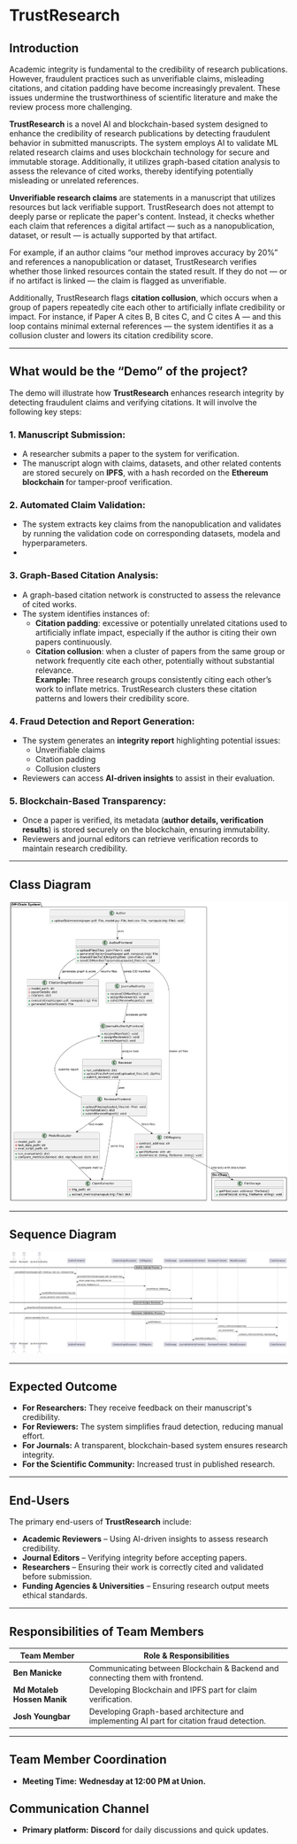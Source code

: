 # TrustResearch

## Introduction
Academic integrity is fundamental to the credibility of research publications. However, fraudulent practices such as unverifiable claims, misleading citations, and citation padding have become increasingly prevalent. These issues undermine the trustworthiness of scientific literature and make the review process more challenging.

**TrustResearch** is a novel AI and blockchain-based system designed to enhance the credibility of research publications by detecting fraudulent behavior in submitted manuscripts. The system employs AI to validate ML related research claims and uses blockchain technology for secure and immutable storage. Additionally, it utilizes graph-based citation analysis to assess the relevance of cited works, thereby identifying potentially misleading or unrelated references.

**Unverifiable research claims** are statements in a manuscript that utilizes resources but lack verifiable support. TrustResearch does not attempt to deeply parse or replicate the paper's content. Instead, it checks whether each claim that references a digital artifact — such as a nanopublication, dataset, or result — is actually supported by that artifact.

For example, if an author claims “our method improves accuracy by 20%” and references a nanopublication or dataset, TrustResearch verifies whether those linked resources contain the stated result. If they do not — or if no artifact is linked — the claim is flagged as unverifiable.

Additionally, TrustResearch flags **citation collusion**, which occurs when a group of papers repeatedly cite each other to artificially inflate credibility or impact. For instance, if Paper A cites B, B cites C, and C cites A — and this loop contains minimal external references — the system identifies it as a collusion cluster and lowers its citation credibility score.


---

## What would be the “Demo” of the project?

The demo will illustrate how **TrustResearch** enhances research integrity by detecting fraudulent claims and verifying citations. It will involve the following key steps:

### 1. Manuscript Submission:
- A researcher submits a paper to the system for verification.
- The manuscript alogn with claims, datasets, and other related contents are stored securely on **IPFS**, with a hash recorded on the **Ethereum blockchain** for tamper-proof verification.

### 2. Automated Claim Validation:
- The system extracts key claims from the nanopublication and validates by running the validation code on corresponding datasets, modela and hyperparameters.
- 
### 3. Graph-Based Citation Analysis:
- A graph-based citation network is constructed to assess the relevance of cited works.
- The system identifies instances of:
  - **Citation padding**: excessive or potentially unrelated citations used to artificially inflate impact, especially if the author is citing their own papers continuously.
  - **Citation collusion**: when a cluster of papers from the same group or network frequently cite each other, potentially without substantial relevance.  
    **Example:** Three research groups consistently citing each other’s work to inflate metrics. TrustResearch clusters these citation patterns and lowers their credibility score.

### 4. Fraud Detection and Report Generation:
- The system generates an **integrity report** highlighting potential issues:
  - Unverifiable claims  
  - Citation padding  
  - Collusion clusters
- Reviewers can access **AI-driven insights** to assist in their evaluation.

### 5. Blockchain-Based Transparency:
- Once a paper is verified, its metadata (**author details, verification results**) is stored securely on the blockchain, ensuring immutability.
- Reviewers and journal editors can retrieve verification records to maintain research credibility.

---

## Class Diagram

![Class Diagram](Diagrams/Class%20Diagram.png)

---

## Sequence Diagram

![Sequence Diagram](Diagrams/Sequence%20Diagram.png)

---

## Expected Outcome
- **For Researchers:** They receive feedback on their manuscript's credibility.
- **For Reviewers:** The system simplifies fraud detection, reducing manual effort.
- **For Journals:** A transparent, blockchain-based system ensures research integrity.
- **For the Scientific Community:** Increased trust in published research.

---

## End-Users
The primary end-users of **TrustResearch** include:
- **Academic Reviewers** – Using AI-driven insights to assess research credibility.
- **Journal Editors** – Verifying integrity before accepting papers.
- **Researchers** – Ensuring their work is correctly cited and validated before submission.
- **Funding Agencies & Universities** – Ensuring research output meets ethical standards.

---

## Responsibilities of Team Members

| Team Member              | Role & Responsibilities                                                                 |
|--------------------------|------------------------------------------------------------------------------------------|
| **Ben Manicke**          | Communicating between Blockchain & Backend and connecting them with frontend.            |
| **Md Motaleb Hossen Manik** | Developing Blockchain and IPFS part for claim verification.                           |
| **Josh Youngbar**        | Developing Graph-based architecture and implementing AI part for citation fraud detection. |

---

## Team Member Coordination
- **Meeting Time:** **Wednesday at 12:00 PM at Union.**

## Communication Channel
- **Primary platform:** **Discord** for daily discussions and quick updates.
